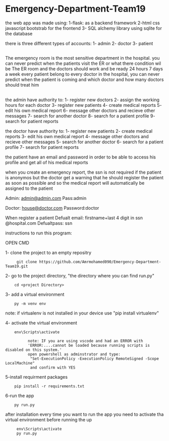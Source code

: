 # Emergency-Department-Team19
the web app was made using:
1-flask: as a backend framework
2-html css javascript bootstrab for the frontend
3- SQL alchemy library using sqlite for the database


there is three different types of accounts:
1- admin
2- doctor
3- patient

##
The emergency room is the most sensitive department in the hospital. you can never predict when the patients visit the ER or what there condition wil be
The ER room and the doctors should work and be ready 24 hours 7 days a week
every patient belong to every doctor in the hospital, you can never predict when the patient is coming and which doctor and how many doctors should treat him
##

the admin have authority to: 
1- register new doctors
2- assign the working hours for each doctor
3- register new patients
4- create medical reports
5- edit his own medical report
6- message other doctors and recieve other messages
7- search for another doctor
8- search for a patient profile
9- search for patient reports

the doctor have authority to:
1- register new patients
2- create medical reports
3- edit his own medical report
4- message other doctors and recieve other messages
5- search for another doctor
6- search for a patient profile
7- search for patient reports

the patient have an email and password in order to be able to access his profile and get all of his medical reports

when you create an emergency report, the ssn is not required if the patient is anonymos but the doctor get a warning that he should register the patient as soon as possible and so the medical report will automatically be assigned to the patient
 


Admin:
admin@admin.com
Pass:admin

Doctor:
house@doctor.com
Password:doctor



When register a patient
Defualt email: firstname+last 4 digit in ssn @hospital.com
Defualtpass: ssn


instructions to run this program:

OPEN CMD

1- clone  the project to an empty repositry

             
         git clone https://github.com/Amrmohamed090/Emergency-Department-Team19.git
              
       

2- go to the project directory, "the directory where you can find run.py"
    
        cd <project Directory>
    

3- add a virtual environment
  
        py -m venv env

note: if virtualenv is not installed in your device use "pip install virtualenv"

4- activate the virtual environment

        env\Scripts\activate
              
              note: IF you are using vscode and had an ERROR with 
              'ERROR:....cannot be loaded because running scripts is disabled on this system.'
              open powershell as adminstrator and type:
               "Set-ExecutionPolicy -ExecutionPolicy RemoteSigned -Scope LocalMachine"
               and confirm with YES
                    

5-install requirment packages

        pip install -r requirements.txt

6-run the app

        py run.py


  after installation every time you want to run the app you need to activate tha virtual environment before running the up
  

         env\Scripts\activate
         py run.py

  
            
